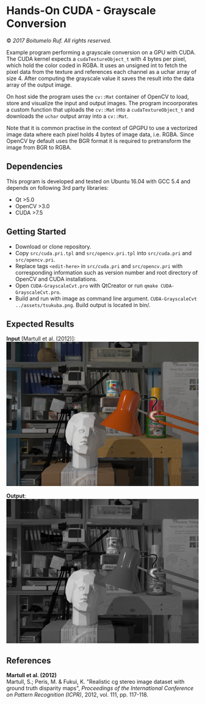 # Hands-On CUDA - Grayscale Conversion

&copy; <i>2017 Boitumelo Ruf. All rights reserved.</i>

Example program performing a grayscale conversion on a GPU with CUDA. The CUDA kernel expects a ```cudaTextureObject_t``` with 4 bytes per pixel, which hold the color coded in RGBA. It uses an unsigned int to fetch the pixel data from the texture and references each channel as a uchar array of size 4. After computing the grayscale value it saves the result into the data array of the output image.

On host side the program uses the ```cv::Mat``` container of OpenCV to load, store and visualize the input and output images. The program incoorporates a custom function that uploads the ```cv::Mat``` into a ```cudaTextureObject_t``` and downloads the ```uchar``` output array into a ```cv::Mat```.

Note that it is common practise in the context of GPGPU to use a vectorized image data where each pixel holds 4 bytes of image data, i.e. RGBA. Since OpenCV by default uses the BGR format it is required to pretransform the image from BGR to RGBA.

## Dependencies

This program is developed and tested on Ubuntu 16.04 with GCC 5.4 and depends on following 3rd party libraries:

- Qt >5.0
- OpenCV >3.0
- CUDA >7.5

## Getting Started

- Download or clone repository.
- Copy ```src/cuda.pri.tpl``` and ```src/opencv.pri.tpl``` into ```src/cuda.pri``` and ```src/opencv.pri```.
- Replace tags ```<edit-here>``` in ```src/cuda.pri``` and ```src/opencv.pri``` with corresponding information such as version number and root directory of OpenCV and CUDA installations.
- Open ```CUDA-GrayscaleCvt.pro``` with QtCreator or run ```qmake CUDA-GrayscaleCvt.pro```.
- Build and run with image as command line argument. ```CUDA-GrayscaleCvt ../assets/tsukuba.png```. Build output is located in bin/.

## Expected Results

<b>Input</b> [Martull et al. (2012)]: <br>
![alt text][input]

<b>Output</b>: <br>
![alt text][output]

[input]: assets/tsukuba.png
[output]: assets/tsukuba_grayscale.png

## References

<b> Martull et al. (2012)</b><br>
Martull, S.; Peris, M. & Fukui, K. "Realistic cg stereo image dataset with ground truth disparity maps", <i>Proceedings of the International Conference on Pattern Recognition (ICPR)</i>, 2012, vol. 111, pp. 117-118.
